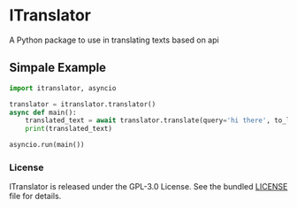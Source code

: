 # ITranslator
A Python package to use in translating texts based on api

## Simpale Example
```python
import itranslator, asyncio

translator = itranslator.translator()
async def main():
    translated_text = await translator.translate(query='hi there', to_lang='fa')
    print(translated_text)

asyncio.run(main())
```

### License
ITranslator is released under the GPL-3.0 License. See the bundled [LICENSE](https://github.com/metect/itranslator/blob/main/LICENSE) file for details.
